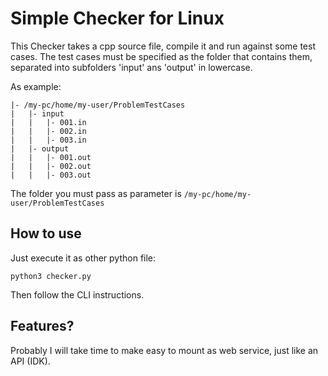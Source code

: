 # Simple Checker for Linux

This Checker takes a cpp source file, compile it and run against some test cases.
The test cases must be specified as the folder that contains them, separated into subfolders 'input' ans 'output' in lowercase.

As example: 

```
|- /my-pc/home/my-user/ProblemTestCases
|   |- input
|   |   |- 001.in
|   |   |- 002.in
|   |   |- 003.in
|   |- output 
|   |   |- 001.out
|   |   |- 002.out
|   |   |- 003.out

```

The folder you must pass as parameter is ```/my-pc/home/my-user/ProblemTestCases```

## How to use

Just execute it as other python file: 

```python3 checker.py```

Then follow the CLI instructions.

## Features? 
Probably I will take time to make easy to mount as web service, just like an API (IDK). 